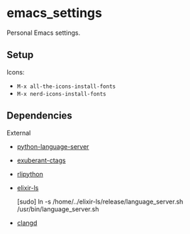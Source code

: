 emacs_settings
==============

Personal Emacs settings.

Setup
-----

Icons:
 * `M-x all-the-icons-install-fonts`
 * `M-x nerd-icons-install-fonts`

Dependencies
------------

External

* [python-language-server](https://pypi.org/project/python-language-server/)
* [exuberant-ctags](http://ctags.sourceforge.net/)
* [rlipython](https://github.com/ipython/rlipython)
* [elixir-ls](https://github.com/JakeBecker/elixir-ls)

  [sudo] ln -s /home/../elixir-ls/release/language_server.sh /usr/bin/language_server.sh

* [clangd](https://clang.llvm.org/extra/clangd.html)
